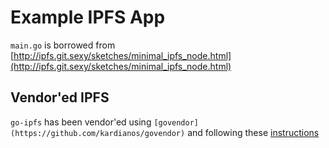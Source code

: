 # Example IPFS App

`main.go` is borrowed from
[http://ipfs.git.sexy/sketches/minimal_ipfs_node.html](http://ipfs.git.sexy/sketches/minimal_ipfs_node.html)

## Vendor'ed IPFS

`go-ipfs` has been vendor'ed using `[govendor](https://github.com/kardianos/govendor)` and following these [instructions](https://medium.com/@iamclovin/use-ipfs-as-a-library-in-your-golang-app-3c8c4b12fe6d)
